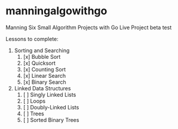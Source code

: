 # manningalgowithgo
Manning Six Small Algorithm Projects with Go Live Project beta test


Lessons to complete:
1. Sorting and Searching
    1. [x] Bubble Sort
    2. [x] Quicksort
    3. [x] Counting Sort
    4. [x] Linear Search
    5. [x] Binary Search
2. Linked Data Structures
    1. [ ] Singly Linked Lists
    2. [ ] Loops
    3. [ ] Doubly-Linked Lists
    4. [ ] Trees
    5. [ ] Sorted Binary Trees
